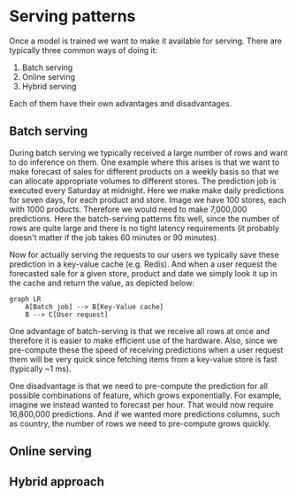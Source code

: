 # Serving patterns

Once a model is trained we want to make it available for serving. There are typically three common ways of doing it:

<ol>
  <li>Batch serving</li>
  <li>Online serving</li>
  <li>Hybrid serving</li>
</ol>

Each of them have their own advantages and disadvantages.

## Batch serving

During batch serving we typically received a large number of rows and want to do inference on them. One example where this arises is that we want to make forecast of sales for different products on a weekly basis so that we can allocate appropriate volumes to different stores. The prediction job is executed every Saturday at midnight. Here we make make daily predictions for seven days, for each product and store. Image we have 100 stores, each with 1000 products. Therefore we would need to make 7,000,000 predictions. Here the batch-serving patterns fits well, since the number of rows are quite large and there is no tight latency requirements (it probably doesn't matter if the job takes 60 minutes or 90 minutes).

Now for actually serving the requests to our users we typically save these prediction in a key-value cache (e.g. Redis). And when a user request the forecasted sale for a given store, product and date we simply look it up in the cache and return the value, as depicted below:

```mermaid
graph LR
    A[Batch job] --> B[Key-Value cache]
    B --> C[User request]
```

One advantage of batch-serving is that we receive all rows at once and therefore it is easier to make efficient use of the hardware. Also, since we pre-compute these the speed of receiving predictions when a user request them will be very quick since fetching items from a key-value store is fast (typically ~1 ms).

One disadvantage is that we need to pre-compute the prediction for all possible combinations of feature, which grows exponentially. For example, imagine we instead wanted to forecast per hour. That would now require 16,800,000 predictions. And if we wanted more predictions columns, such as country, the number of rows we need to pre-compute grows quickly.

## Online serving

## Hybrid approach
